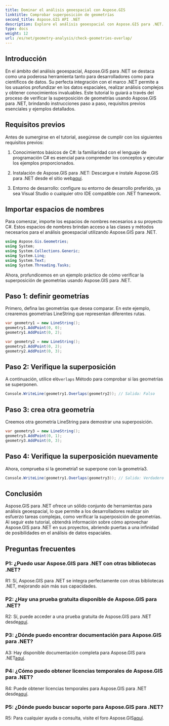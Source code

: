 ```yaml
---
title: Dominar el análisis geoespacial con Aspose.GIS
linktitle: Comprobar superposición de geometrías
second_title: Aspose.GIS API .NET
description: Explore el análisis geoespacial con Aspose.GIS para .NET. Aprenda a comprobar la superposición de geometrías con una guía paso a paso.
type: docs
weight: 12
url: /es/net/geometry-analysis/check-geometries-overlap/
---
```

## Introducción

En el ámbito del análisis geoespacial, Aspose.GIS para .NET se destaca como una poderosa herramienta tanto para desarrolladores como para científicos de datos. Su perfecta integración con el marco .NET permite a los usuarios profundizar en los datos espaciales, realizar análisis complejos y obtener conocimientos invaluables. Este tutorial lo guiará a través del proceso de verificar la superposición de geometrías usando Aspose.GIS para .NET, brindando instrucciones paso a paso, requisitos previos esenciales y ejemplos detallados.

## Requisitos previos

Antes de sumergirse en el tutorial, asegúrese de cumplir con los siguientes requisitos previos:

1. Conocimientos básicos de C#: la familiaridad con el lenguaje de programación C# es esencial para comprender los conceptos y ejecutar los ejemplos proporcionados.

2.  Instalación de Aspose.GIS para .NET: Descargue e instale Aspose.GIS para .NET desde el sitio web[aquí](https://releases.aspose.com/gis/net/).

3. Entorno de desarrollo: configure su entorno de desarrollo preferido, ya sea Visual Studio o cualquier otro IDE compatible con .NET framework.

## Importar espacios de nombres

Para comenzar, importe los espacios de nombres necesarios a su proyecto C#. Estos espacios de nombres brindan acceso a las clases y métodos necesarios para el análisis geoespacial utilizando Aspose.GIS para .NET.

```csharp
using Aspose.Gis.Geometries;
using System;
using System.Collections.Generic;
using System.Linq;
using System.Text;
using System.Threading.Tasks;
```

Ahora, profundicemos en un ejemplo práctico de cómo verificar la superposición de geometrías usando Aspose.GIS para .NET.

## Paso 1: definir geometrías

Primero, defina las geometrías que desea comparar. En este ejemplo, crearemos geometrías LineString que representan diferentes rutas.

```csharp
var geometry1 = new LineString();
geometry1.AddPoint(0, 0);
geometry1.AddPoint(0, 2);

var geometry2 = new LineString();
geometry2.AddPoint(0, 2);
geometry2.AddPoint(0, 3);
```

## Paso 2: Verifique la superposición

 A continuación, utilice el`Overlaps` Método para comprobar si las geometrías se superponen.

```csharp
Console.WriteLine(geometry1.Overlaps(geometry2)); // Salida: Falso
```

## Paso 3: crea otra geometría

Creemos otra geometría LineString para demostrar una superposición.

```csharp
var geometry3 = new LineString();
geometry3.AddPoint(0, 1);
geometry3.AddPoint(0, 3);
```

## Paso 4: Verifique la superposición nuevamente

Ahora, comprueba si la geometría1 se superpone con la geometría3.

```csharp
Console.WriteLine(geometry1.Overlaps(geometry3)); // Salida: Verdadero
```

## Conclusión

Aspose.GIS para .NET ofrece un sólido conjunto de herramientas para análisis geoespacial, lo que permite a los desarrolladores realizar sin esfuerzo tareas complejas, como verificar la superposición de geometrías. Al seguir este tutorial, obtendrá información sobre cómo aprovechar Aspose.GIS para .NET en sus proyectos, abriendo puertas a una infinidad de posibilidades en el análisis de datos espaciales.

## Preguntas frecuentes

### P1: ¿Puedo usar Aspose.GIS para .NET con otras bibliotecas .NET?

R1: Sí, Aspose.GIS para .NET se integra perfectamente con otras bibliotecas .NET, mejorando aún más sus capacidades.

### P2: ¿Hay una prueba gratuita disponible de Aspose.GIS para .NET?

 R2: Sí, puede acceder a una prueba gratuita de Aspose.GIS para .NET desde[aquí](https://releases.aspose.com/).

### P3: ¿Dónde puedo encontrar documentación para Aspose.GIS para .NET?

 A3: Hay disponible documentación completa para Aspose.GIS para .NET[aquí](https://reference.aspose.com/gis/net/).

### P4: ¿Cómo puedo obtener licencias temporales de Aspose.GIS para .NET?

 R4: Puede obtener licencias temporales para Aspose.GIS para .NET desde[aquí](https://purchase.aspose.com/temporary-license/).

### P5: ¿Dónde puedo buscar soporte para Aspose.GIS para .NET?

R5: Para cualquier ayuda o consulta, visite el foro Aspose.GIS[aquí](https://forum.aspose.com/c/gis/33).